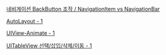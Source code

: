 
[네비게이션 BackButton 조작 / NavigationItem vs NavigationBar](https://wlgusdn700.tistory.com/78)

[AutoLayout - 1](https://wlgusdn700.tistory.com/56?category=909318)

[UIView-Animate - 1](https://wlgusdn700.tistory.com/80)

[UITableView 선택/삽입/삭제/이동 - 1](https://wlgusdn700.tistory.com/81)
